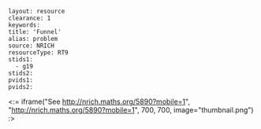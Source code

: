 ````
layout: resource
clearance: 1
keywords:
title: 'Funnel'
alias: problem
source: NRICH
resourceType: RT9
stids1: 
  - g19
stids2:
pvids1:
pvids2:

````

<:= iframe("See http://nrich.maths.org/5890?mobile=1", "http://nrich.maths.org/5890?mobile=1", 700, 700, image="thumbnail.png") :>